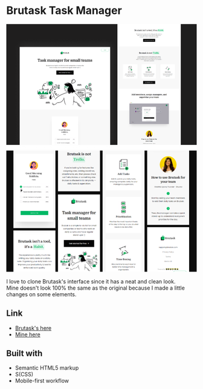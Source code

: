 # Brutask Task Manager

![On Desktop](./assets/ui-preview/ui-clone-preview-on-desktop.png "On Desktop") ![On Mobile](./assets/ui-preview/ui-clone-preview-on-mobile.png "On Mobile")  

I love to clone Brutask's interface since it has a neat and clean look.  
Mine doesn't look 100% the same as the original because I made a little changes on some elements.

## Link
* [Brutask's here](https://brutask.com)  
* [Mine here](https://faraiden-brutask-ui-clone.netlify.app/)

## Built with

- Semantic HTML5 markup
- S(CSS)
- Mobile-first workflow
